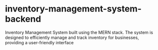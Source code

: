 # inventory-management-system-backend
Inventory Management System built using the MERN stack. The system is designed to efficiently manage and track inventory for businesses, providing a user-friendly interface
